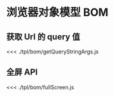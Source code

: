 # 浏览器对象模型 BOM

## 获取 Url 的 query 值

<<< ./tpl/bom/getQueryStringArgs.js

## 全屏 API

<<< ./tpl/bom/fullScreen.js

<demo>
<bom-fullscreen />
</demo>

 
 <comment-comment/>
